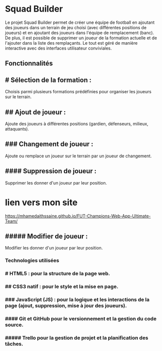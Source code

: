 # Squad Builder
Le projet Squad Builder permet de créer une équipe de football en ajoutant des joueurs dans un terrain de jeu choisi (avec différentes positions de joueurs)
et en ajoutant des joueurs dans l'équipe de remplacement (banc). 
De plus, il est possible de supprimer un joueur de la formation actuelle et de l'ajouter dans la liste des remplaçants. 
Le tout est géré de manière interactive avec des interfaces utilisateur conviviales.

## Fonctionnalités

## # Sélection de la formation :
Choisis parmi plusieurs formations prédéfinies pour organiser les joueurs sur le terrain.

## ## Ajout de joueur :
Ajoute des joueurs à différentes positions (gardien, défenseurs, milieux, attaquants).

## ### Changement de joueur :
Ajoute ou remplace un joueur sur le terrain par un joueur de changement.

## #### Suppression de joueur : 
Supprimer les donner d'un joueur par leur position.

# lien vers mon site 
https://mhamedaithssaine.github.io/FUT-Champions-Web-App-Ultimate-Team/

## ##### Modifier de joueur  :
Modifier les donner d'un joueur par leur position.

### Technologies utilisées
### # HTML5 : pour la structure de la page web.
### ## CSS3 natif : pour le style et la mise en page.
### ### JavaScript (JS) : pour la logique et les interactions de la page (ajout, suppression, mise à jour des joueurs).
### #### Git et GitHub pour le versionnement et la gestion du code source.
### ##### Trello pour la gestion de projet et la planification des tâches.
